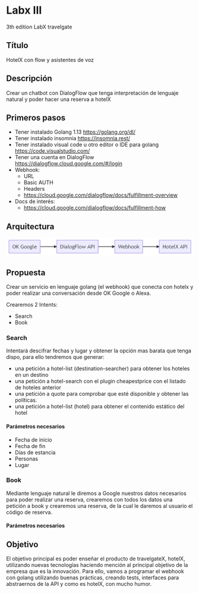 # Labx III
3th edition LabX travelgate

## Título
HotelX con flow y asistentes de voz

## Descripción
Crear un chatbot con DialogFlow que tenga interpretación de lenguaje natural y poder hacer una reserva a hotelX

## Primeros pasos

- Tener instalado Golang 1.13 https://golang.org/dl/
- Tener instalado insomnia https://insomnia.rest/
- Tener instalado visual code u otro editor o IDE para golang https://code.visualstudio.com/
- Tener una cuenta en DialogFlow https://dialogflow.cloud.google.com/#/login
- Webhook:
    - URL
    - Basic AUTH
    - Headers
    - https://cloud.google.com/dialogflow/docs/fulfillment-overview
- Docs de interés:
    - https://cloud.google.com/dialogflow/docs/fulfillment-how

## Arquitectura
<img src="./arquitectura.png">

## Propuesta

Crear un servicio en lenguaje golang (el webhook) que conecta con hotelx y poder realizar una conversación desde OK Google o Alexa.

Crearemos 2 Intents:

- Search
- Book

### Search
Intentará descifrar fechas y lugar y obtener la opción mas barata que tenga dispo, para ello tendremos que generar: 

- una petición a hotel-list (destination-searcher) para obtener los hoteles en un destino
- una petición a hotel-search con el plugin cheapestprice con el listado de hoteles anterior
- una petición a quote para comprobar que esté disponible y obtener las políticas.
- una petición a hotel-list (hotel) para obtener el contenido estático del hotel

#### Parámetros necesarios

- Fecha de inicio
- Fecha de fin
- Días de estancia
- Personas
- Lugar

### Book
Mediante lenguaje natural le diremos a Google nuestros datos necesarios para poder realizar una reserva, crearemos con todos los datos una petición a book y crearemos una reserva, de la cual le daremos al usuario el código de reserva.

#### Parámetros necesarios

## Objetivo

El objetivo principal es poder enseñar el producto de travelgateX, hotelX, utilizando nuevas tecnologías haciendo mención al principal objetivo de la empresa que es la innovación. Para ello, vamos a programar el webhook con golang utilizando buenas prácticas, creando tests, interfaces para abstraernos de la API y como es hotelX, con mucho humor.


